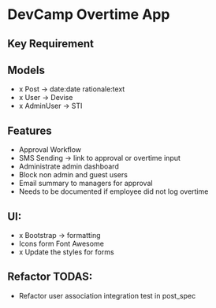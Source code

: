 # DevCamp Overtime App

## Key Requirement

## Models
 - x Post -> date:date rationale:text
 - x User -> Devise
 - x AdminUser -> STI

## Features

 - Approval Workflow
 - SMS Sending -> link to approval or overtime input
 - Administrate admin dashboard
 - Block non admin and guest users
 - Email summary to managers for approval
 - Needs to be documented if employee did not log overtime

## UI:
 - x Bootstrap -> formatting
 - Icons form Font Awesome
 - x Update the styles for forms

## Refactor TODAS:
 - Refactor user association integration test in post_spec